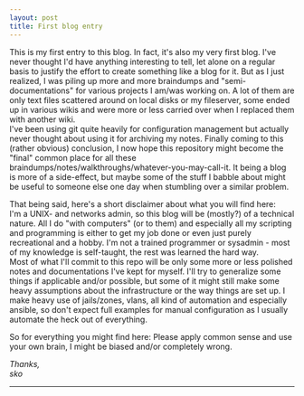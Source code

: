 ```yaml
---
layout: post
title: First blog entry
---
```

 
This is my first entry to this blog. In fact, it's also my very first blog. I've never thought I'd have anything interesting to tell, let alone on a regular basis to justify the effort to create something like a blog for it. But as I just realized, I was piling up more and more braindumps and "semi-documentations" for various projects I am/was working on. A lot of them are only text files scattered around on local disks or my fileserver, some ended up in various wikis and were more or less carried over when I replaced them with another wiki.  
I've been using git quite heavily for configuration management but actually never thought about using it for archiving my notes. Finally coming to this (rather obvious) conclusion, I now hope this repository might become the "final" common place for all these braindumps/notes/walkthroughs/whatever-you-may-call-it. It being a blog is more of a side-effect, but maybe some of the stuff I babble about might be useful to someone else one day when stumbling over a similar problem.  
 
  
That being said, here's a short disclaimer about what you will find here:  
I'm a UNIX- and networks admin, so this blog will be (mostly?) of a technical nature. All I do "with computers" (or to them) and especially all my scripting and programming is either to get my job done or even just purely recreational and a hobby. I'm not a trained programmer or sysadmin - most of my knowledge is self-taught, the rest was learned the hard way.  
Most of what I'll commit to this repo will be only some more or less polished notes and documentations I've kept for myself. I'll try to generalize some things if applicable and/or possible, but some of it might still make some heavy assumptions about the infrastructure or the way things are set up. I make heavy use of jails/zones, vlans, all kind of automation and especially ansible, so don't expect full examples for manual configuration as I usually automate the heck out of everything.  
 
So for everything you might find here: Please apply common sense and use your own brain, I might be biased and/or completely wrong.
 
 
_Thanks,_  
_sko_
 
----
